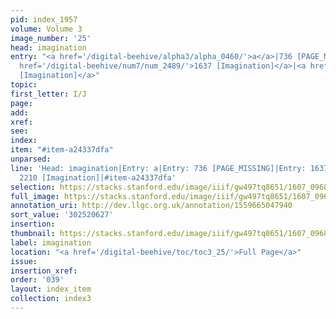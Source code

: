 ```yaml
---
pid: index_1957
volume: Volume 3
image_number: '25'
head: imagination
entry: "<a href='/digital-beehive/alpha3/alpha_0460/'>a</a>|736 [PAGE_MISSING]|<a
  href='/digital-beehive/num7/num_2489/'>1637 [Imagination]</a>|<a href='/digital-beehive/num9/num_3153/'>2210
  [Imagination]</a>"
topic:
first_letter: I/J
page:
add:
xref:
see:
index:
item: "#item-a24337dfa"
unparsed:
line: 'Head: imagination|Entry: a|Entry: 736 [PAGE_MISSING]|Entry: 1637 [Imagination]|Entry:
  2210 [Imagination]|#item-a24337dfa'
selection: https://stacks.stanford.edu/image/iiif/gw497tq8651/1607_0968/864,627,678,126/full/0/default.jpg
full_image: https://stacks.stanford.edu/image/iiif/gw497tq8651/1607_0968/full/full/0/default.jpg
annotation_uri: http://dev.llgc.org.uk/annotation/1559665047940
sort_value: '302520627'
insertion:
thumbnail: https://stacks.stanford.edu/image/iiif/gw497tq8651/1607_0968/864,627,678,126/150,/0/default.jpg
label: imagination
location: "<a href='/digital-beehive/toc/toc3_25/'>Full Page</a>"
issue:
insertion_xref:
order: '039'
layout: index_item
collection: index3
---
```

